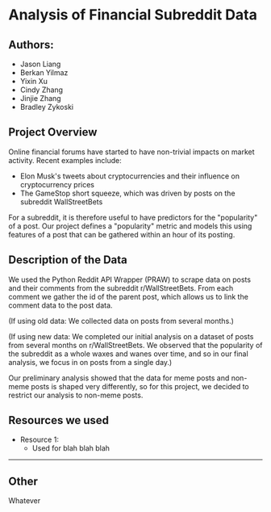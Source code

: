 # Analysis of Financial Subreddit Data

## Authors:
- Jason Liang
- Berkan Yilmaz
- Yixin Xu
- Cindy Zhang
- Jinjie Zhang
- Bradley Zykoski

## Project Overview
Online financial forums have started to have non-trivial impacts on market activity. Recent examples include:
- Elon Musk's tweets about cryptocurrencies and their influence on cryptocurrency prices
- The GameStop short squeeze, which was driven by posts on the subreddit WallStreetBets 

For a subreddit, it is therefore useful to have predictors for the "popularity" of a post. Our project defines a "popularity" metric and models this using features of a post that can be gathered within an hour of its posting.

## Description of the Data

We used the Python Reddit API Wrapper (PRAW) to scrape data on posts and their comments from the subreddit r/WallStreetBets. From each comment we gather the id of the parent post, which allows us to link the comment data to the post data.

(If using old data:
We collected data on posts from several months.)

(If using new data:
We completed our initial analysis on a dataset of posts from several months on r/WallStreetBets. 
We observed that the popularity of the subreddit as a whole waxes and wanes over time, and so in our final analysis, we focus in on posts from a single day.)

Our preliminary analysis showed that the data for meme posts and non-meme posts is shaped very differently, so for this project, we decided to restrict our analysis to non-meme posts. 



## Resources we used
- Resource 1: 
	- Used for blah blah blah



-----------------------------------------------------------
## Other

Whatever
